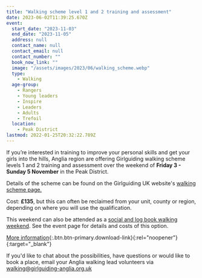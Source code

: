 ```yaml
---
title: "Walking scheme level 1 and 2 training and assessment"
date: 2023-06-02T11:39:25.670Z
event:
  start_date: "2023-11-03"
  end_date: "2023-11-05"
  address: null
  contact_name: null
  contact_email: null
  contact_number: ""
  book_now_link: ""
  image: "/assets/images/2023/06/walking_scheme.webp"
  type:
    - Walking
  age-group:
    - Rangers
    - Young leaders
    - Inspire
    - Leaders
    - Adults
    - Trefoil
  location:
    - Peak District
lastmod: 2022-01-25T20:32:22.789Z
---
```

If you’re interested in training to improve your personal skills and get your girls into the hills, Anglia region are offering Girlguiding walking scheme levels 1 and 2 training and assessment over the weekend of **Friday 3 - Sunday 5 November** in the Peak District.

Details of the scheme can be found on the Girlguiding UK website's [walking scheme page.](https://www.girlguiding.org.uk/information-for-volunteers/learning-and-development/leading-outdoor-adventures/walking-scheme/)  

Cost: **£135**, but this can often be reclaimed from your unit, county or region, depending on where you will use the qualification.  

This weekend can also be attended as a [social and log book walking weekend](/event/peak-district-social-walking/). See the event page for details and costs of this option.

[More information](/assets/docs/2023/anglia-november-training-flyer.pdf){:.btn.btn-primary.download-link}{:rel="noopener"}{:target="_blank"}

If you'd like to chat about the possibilities, have questions or would like to book a place, email your Anglia walking lead volunteers via <walking@girlguiding-anglia.org.uk>
